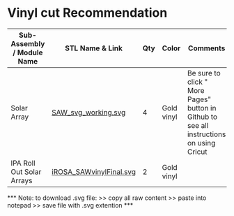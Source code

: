 # Vinyl cut Recommendation 

|  **Sub-Assembly / Module Name** | **STL Name & Link** | **Qty** | **Color** | **Comments** | **Approx  Time [h:mm]** | **_** | **_** |
| ---- | --- | --- | --- | --- | --- | --- | --- |
| Solar Array | [SAW_svg_working.svg]() | 4 | Gold vinyl | Be sure to click " More Pages" button in Github to see all instructions on using Cricut | 5:00 |  |  |
| IPA Roll Out Solar Arrays | [iROSA_SAWvinylFinal.svg]() | 2 | Gold vinyl |  | 2:00 |  |  |

*** Note: to download .svg file:
    >> copy all raw content
    >> paste into notepad
    >> save file with .svg extention ***
